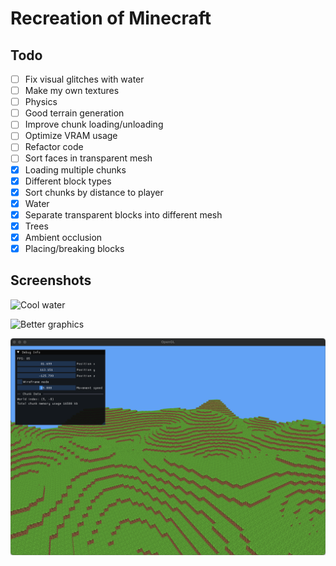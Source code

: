 # Recreation of Minecraft

## Todo

- [ ] Fix visual glitches with water
- [ ] Make my own textures
- [ ] Physics
- [ ] Good terrain generation
- [ ] Improve chunk loading/unloading
- [ ] Optimize VRAM usage
- [ ] Refactor code
- [ ] Sort faces in transparent mesh
- [x] Loading multiple chunks
- [x] Different block types
- [x] Sort chunks by distance to player
- [x] Water
- [x] Separate transparent blocks into different mesh
- [x] Trees
- [x] Ambient occlusion
- [x] Placing/breaking blocks

## Screenshots

![Cool water](images/water_close.png)

![Better graphics](images/terrain2.png)

![Bad graphics](images/terrain1.png)
